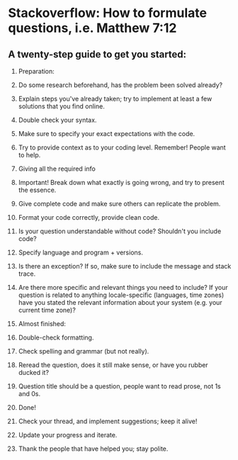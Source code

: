 # Stackoverflow: How to formulate questions, i.e. Matthew 7:12

## A twenty-step guide to get you started:

1. Preparation:

1. Do some research beforehand, has the problem been solved already?
2. Explain steps you've already taken; try to implement at least a few solutions that you find online.
3. Double check your syntax.
4. Make sure to specify your exact expectations with the code.
5. Try to provide context as to your coding level. Remember! People want to help.


2. Giving all the required info

1. Important! Break down what exactly is going wrong, and try to present the essence.
2. Give complete code and make sure others can replicate the problem.
3. Format your code correctly, provide clean code.
4. Is your question understandable without code? Shouldn't you include code?
5. Specify language and program + versions.
6. Is there an exception? If so, make sure to include the message and stack trace.
7. Are there more specific and relevant things you need to include? If your question is related to anything locale-specific (languages, time zones) have you stated the relevant information about your system (e.g. your current time zone)?

3. Almost finished:

1. Double-check formatting.
2. Check spelling and grammar (but not really).
3. Reread the question, does it still make sense, or have you rubber ducked it?
4. Question title should be a question, people want to read prose, not 1s and 0s.

4. Done!

1. Check your thread, and implement suggestions; keep it alive!
2. Update your progress and iterate. 
2. Thank the people that have helped you; stay polite.

